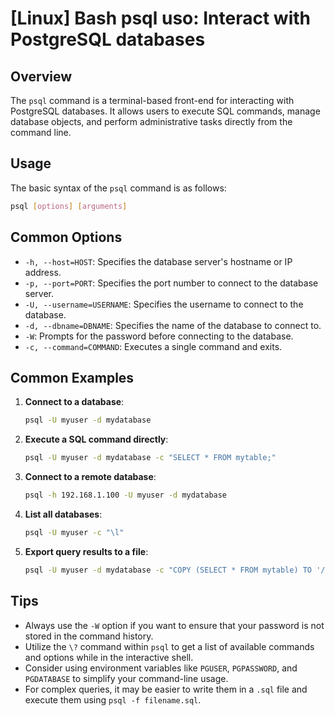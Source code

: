 # [Linux] Bash psql uso: Interact with PostgreSQL databases

## Overview
The `psql` command is a terminal-based front-end for interacting with PostgreSQL databases. It allows users to execute SQL commands, manage database objects, and perform administrative tasks directly from the command line.

## Usage
The basic syntax of the `psql` command is as follows:

```bash
psql [options] [arguments]
```

## Common Options
- `-h, --host=HOST`: Specifies the database server's hostname or IP address.
- `-p, --port=PORT`: Specifies the port number to connect to the database server.
- `-U, --username=USERNAME`: Specifies the username to connect to the database.
- `-d, --dbname=DBNAME`: Specifies the name of the database to connect to.
- `-W`: Prompts for the password before connecting to the database.
- `-c, --command=COMMAND`: Executes a single command and exits.

## Common Examples
1. **Connect to a database**:
   ```bash
   psql -U myuser -d mydatabase
   ```

2. **Execute a SQL command directly**:
   ```bash
   psql -U myuser -d mydatabase -c "SELECT * FROM mytable;"
   ```

3. **Connect to a remote database**:
   ```bash
   psql -h 192.168.1.100 -U myuser -d mydatabase
   ```

4. **List all databases**:
   ```bash
   psql -U myuser -c "\l"
   ```

5. **Export query results to a file**:
   ```bash
   psql -U myuser -d mydatabase -c "COPY (SELECT * FROM mytable) TO '/path/to/file.csv' WITH CSV HEADER;"
   ```

## Tips
- Always use the `-W` option if you want to ensure that your password is not stored in the command history.
- Utilize the `\?` command within `psql` to get a list of available commands and options while in the interactive shell.
- Consider using environment variables like `PGUSER`, `PGPASSWORD`, and `PGDATABASE` to simplify your command-line usage.
- For complex queries, it may be easier to write them in a `.sql` file and execute them using `psql -f filename.sql`.